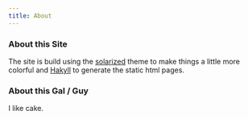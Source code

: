 ```yaml
---
title: About
---
```


### About this Site

The site is build using the [solarized](http://ethanschoonover.com/solarized)
theme to make things a little more colorful and
[Hakyll](http://jaspervdj.be/hakyll.org/) to generate the static html pages.

### About this Gal / Guy

I like cake. 
